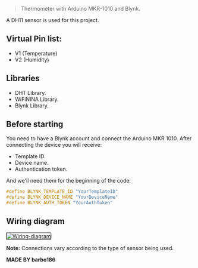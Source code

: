   >Thermometer with Arduino MKR-1010 and Blynk.
  
  A DH11 sensor is used for this project.
  ## Virtual Pin list:
  - V1 (Temperature)
  - V2 (Humidity)
  
  ## Libraries
  - DHT Library.
  - WiFiNINA Library.
  - Blynk Library.
  
  ## Before starting
  You need to have a Blynk account and connect the Arduino MKR 1010.
  After connecting the device you will receive:
  - Template ID.
  - Device name.
  - Authentication token.
  
  And we'll need them for the beginning of the code:
  ```ino
  #define BLYNK_TEMPLATE_ID "YourTemplateID"
  #define BLYNK_DEVICE_NAME "YourDeviceName"                 
  #define BLYNK_AUTH_TOKEN "YourAuthToken"
  ```
  
  ## Wiring diagram
 <a href="https://ibb.co/0hXTRpx"><img src="https://i.ibb.co/Wg3Z4NL/Wiring-diagram.png" alt="Wiring-diagram" border="1"></a>
 
 **Note:** Connections vary according to the type of sensor being used.
 
**MADE BY barbo186**
